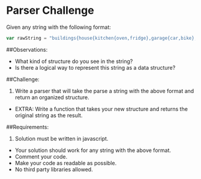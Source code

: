 # Parser Challenge
Given any string with the following format:
```javascript
var rawString = "buildings{house{kitchen{oven,fridge},garage{car,bike},bathroom{sink,tub}},office{meetingroom{telephone,projector},kitchen{coffeemaker,watercooler},parkinggarage{cars{gears,handlebars},bikes}}}";
```

##Observations:
- What kind of structure do you see in the string?
- Is there a logical way to represent this string as a data structure?

##Challenge:
1. Write a parser that will take the parse a string with the above format and return an organized structure.
- EXTRA:  Write a function that takes your new structure and returns the original string as the result.

##Requirements:
1. Solution must be written in javascript.
- Your solution should work for any string with the above format.
- Comment your code.
- Make your code as readable as possible.
- No third party libraries allowed.
